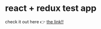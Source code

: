 # react + redux test app

check it out here :point_right: [the link!!](https://redux-social-app.vercel.app/)
